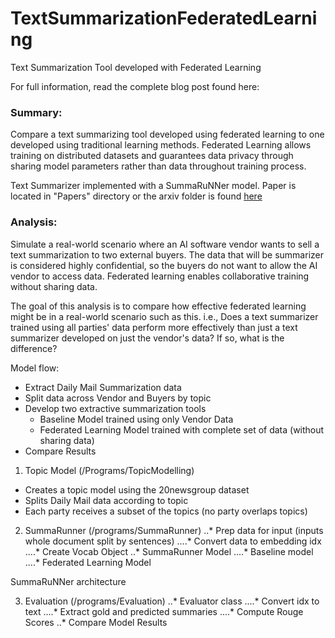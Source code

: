 # TextSummarizationFederatedLearning
Text Summarization Tool developed with Federated Learning

For full information, read the complete blog post found here:

### Summary:
Compare a text summarizing tool developed using federated learning to one developed using traditional learning methods. Federated Learning allows training on distributed datasets and guarantees data privacy through sharing model parameters rather than data throughout training process. 

Text Summarizer implemented with a SummaRuNNer model. Paper is located in "Papers" directory or the arxiv folder is found [here](https://arxiv.org/pdf/1611.04230.pdf)


### Analysis:
Simulate a real-world scenario where an AI software vendor wants to sell a text summarization to two external buyers.  The data that will be summarizer is considered highly confidential, so the buyers do not want to allow the AI vendor to access data.  Federated learning enables collaborative training without sharing data. 

The goal of this analysis is to compare how effective federated learning might be in a real-world scenario such as this. i.e., Does a text summarizer trained using all parties' data perform more effectively than just a text summarizer developed on just the vendor's data? If so, what is the difference? 

Model flow:
* Extract Daily Mail Summarization data
* Split data across Vendor and Buyers by topic
* Develop two extractive summarization tools
  * Baseline Model trained using only Vendor Data
  * Federated Learning Model trained with complete set of data (without sharing data)
* Compare Results

1. Topic Model (/Programs/TopicModelling)
  * Creates a topic model using the 20newsgroup dataset
  * Splits Daily Mail data according to topic 
  * Each party receives a subset of the topics (no party overlaps topics)

2. SummaRunner (/programs/SummaRunner)
..* Prep data for input (inputs whole document split by sentences)
....* Convert data to embedding idx 
....* Create Vocab Object 
..* SummaRunner Model
....* Baseline model
....* Federated Learning Model

SummaRuNNer architecture


3. Evaluation (/programs/Evaluation)
..* Evaluator class
....* Convert idx to text
....* Extract gold and predicted summaries
....* Compute Rouge Scores
..* Compare Model Results





